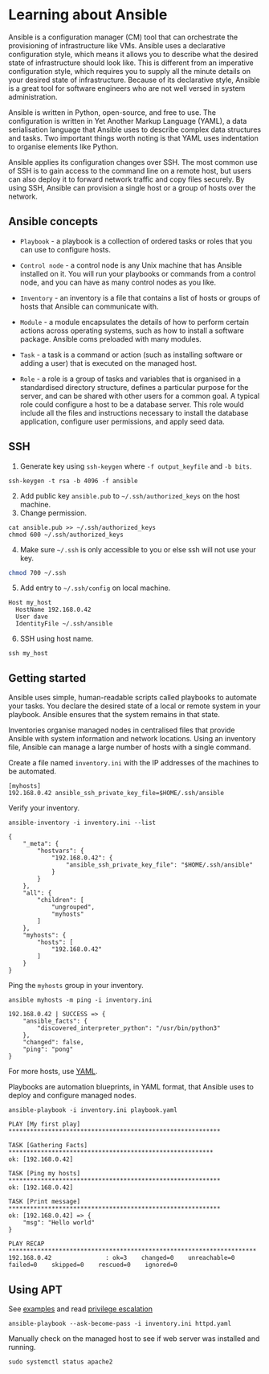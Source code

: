 # Learning about Ansible

Ansible is a configuration manager (CM) tool that can orchestrate the
provisioning of infrastructure like VMs. Ansible uses a declarative
configuration style, which means it allows you to describe what the desired
state of infrastructure should look like. This is different from an imperative
configuration style, which requires you to supply all the minute details on
your desired state of infrastructure. Because of its declarative style, Ansible
is a great tool for software engineers who are not well versed in system
administration.

Ansible is written in Python, open-source, and free to use. The configuration
is written in Yet Another Markup Language (YAML), a data serialisation language
that Ansible uses to describe complex data structures and tasks. Two important
things worth noting is that YAML uses indentation to organise elements like
Python.

Ansible applies its configuration changes over SSH. The most common use of SSH
is to gain access to the command line on a remote host, but users can also
deploy it to forward network traffic and copy files securely. By using SSH,
Ansible can provision a single host or a group of hosts over the network.

## Ansible concepts

* `Playbook` - a playbook is a collection of ordered tasks or roles that you
can use to configure hosts.

* `Control node` - a control node is any Unix machine that has Ansible
installed on it. You will run your playbooks or commands from a control node,
and you can have as many control nodes as you like.

* `Inventory` - an inventory is a file that contains a list of hosts or groups
of hosts that Ansible can communicate with.

* `Module` - a module encapsulates the details of how to perform certain
actions across operating systems, such as how to install a software package.
Ansible coms preloaded with many modules.

* `Task` - a task is a command or action (such as installing software or adding
a user) that is executed on the managed host.

* `Role` - a role is a group of tasks and variables that is organised in a
standardised directory structure, defines a particular purpose for the server,
and can be shared with other users for a common goal. A typical role could
configure a host to be a database server. This role would include all the files
and instructions necessary to install the database application, configure user
permissions, and apply seed data.

## SSH

1. Generate key using `ssh-keygen` where `-f output_keyfile` and `-b bits`.

```console
ssh-keygen -t rsa -b 4096 -f ansible
```

2. Add public key `ansible.pub` to `~/.ssh/authorized_keys` on the host machine.
3. Change permission.

```console
cat ansible.pub >> ~/.ssh/authorized_keys
chmod 600 ~/.ssh/authorized_keys
```

4. Make sure `~/.ssh` is only accessible to you or else ssh will not use your
   key.

```bash
chmod 700 ~/.ssh
```

5. Add entry to `~/.ssh/config` on local machine.

```
Host my_host
  HostName 192.168.0.42
  User dave
  IdentityFile ~/.ssh/ansible
```

6. SSH using host name.

```console
ssh my_host
```

## Getting started

Ansible uses simple, human-readable scripts called playbooks to automate your
tasks. You declare the desired state of a local or remote system in your
playbook. Ansible ensures that the system remains in that state.

Inventories organise managed nodes in centralised files that provide Ansible
with system information and network locations. Using an inventory file, Ansible
can manage a large number of hosts with a single command.

Create a file named `inventory.ini` with the IP addresses of the machines to be
automated.

```
[myhosts]
192.168.0.42 ansible_ssh_private_key_file=$HOME/.ssh/ansible
```

Verify your inventory.

```console
ansible-inventory -i inventory.ini --list
```
```
{
    "_meta": {
        "hostvars": {
            "192.168.0.42": {
                "ansible_ssh_private_key_file": "$HOME/.ssh/ansible"
            }
        }
    },
    "all": {
        "children": [
            "ungrouped",
            "myhosts"
        ]
    },
    "myhosts": {
        "hosts": [
            "192.168.0.42"
        ]
    }
}
```

Ping the `myhosts` group in your inventory.

```console
ansible myhosts -m ping -i inventory.ini
```
```
192.168.0.42 | SUCCESS => {
    "ansible_facts": {
        "discovered_interpreter_python": "/usr/bin/python3"
    },
    "changed": false,
    "ping": "pong"
}
```

For more hosts, use [YAML](https://docs.ansible.com/ansible/latest/getting_started/get_started_inventory.html#inventories-in-ini-or-yaml-format).

Playbooks are automation blueprints, in YAML format, that Ansible uses to
deploy and configure managed nodes.

```console
ansible-playbook -i inventory.ini playbook.yaml
```
```
PLAY [My first play] ***********************************************************

TASK [Gathering Facts] *********************************************************
ok: [192.168.0.42]

TASK [Ping my hosts] ***********************************************************
ok: [192.168.0.42]

TASK [Print message] ***********************************************************
ok: [192.168.0.42] => {
    "msg": "Hello world"
}

PLAY RECAP *********************************************************************
192.168.0.42               : ok=3    changed=0    unreachable=0    failed=0    skipped=0    rescued=0    ignored=0
```

## Using APT

See [examples](https://docs.ansible.com/ansible/latest/collections/ansible/builtin/apt_module.html) and read [privilege escalation](https://docs.ansible.com/ansible/latest/playbook_guide/playbooks_privilege_escalation.html)

```console
ansible-playbook --ask-become-pass -i inventory.ini httpd.yaml
```

Manually check on the managed host to see if web server was installed and running.

```console
sudo systemctl status apache2
```
